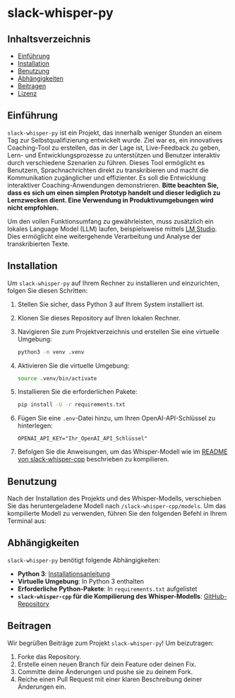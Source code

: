 # slack-whisper-py

## Inhaltsverzeichnis

- [Einführung](#einführung)
- [Installation](#installation)
- [Benutzung](#benutzung)
- [Abhängigkeiten](#abhängigkeiten)
- [Beitragen](#beitragen)
- [Lizenz](#lizenz)

## Einführung

`slack-whisper-py` ist ein Projekt, das innerhalb weniger Stunden an einem Tag zur Selbstqualifizierung entwickelt wurde. Ziel war es, ein innovatives Coaching-Tool zu erstellen, das in der Lage ist, Live-Feedback zu geben, Lern- und Entwicklungsprozesse zu unterstützen und Benutzer interaktiv durch verschiedene Szenarien zu führen. Dieses Tool ermöglicht es Benutzern, Sprachnachrichten direkt zu transkribieren und macht die Kommunikation zugänglicher und effizienter. Es soll die Entwicklung interaktiver Coaching-Anwendungen demonstrieren. **Bitte beachten Sie, dass es sich um einen simplen Prototyp handelt und dieser lediglich zu Lernzwecken dient. Eine Verwendung in Produktivumgebungen wird nicht empfohlen.**

Um den vollen Funktionsumfang zu gewährleisten, muss zusätzlich ein lokales Language Model (LLM) laufen, beispielsweise mittels [LM Studio](https://lmstudio.ai/). Dies ermöglicht eine weitergehende Verarbeitung und Analyse der transkribierten Texte.


## Installation

Um `slack-whisper-py` auf Ihrem Rechner zu installieren und einzurichten, folgen Sie diesen Schritten:

1. Stellen Sie sicher, dass Python 3 auf Ihrem System installiert ist.
2. Klonen Sie dieses Repository auf Ihren lokalen Rechner.
3. Navigieren Sie zum Projektverzeichnis und erstellen Sie eine virtuelle Umgebung:

    ```bash
    python3 -m venv .venv
    ```

4. Aktivieren Sie die virtuelle Umgebung:

    ```bash
    source .venv/bin/activate
    ```

5. Installieren Sie die erforderlichen Pakete:

    ```bash
    pip install -U -r requirements.txt
    ```

6. Fügen Sie eine `.env`-Datei hinzu, um Ihren OpenAI-API-Schlüssel zu hinterlegen:

    ```env
    OPENAI_API_KEY="Ihr_OpenAI_API_Schlüssel"
    ```

7. Befolgen Sie die Anweisungen, um das Whisper-Modell wie im [README von slack-whisper-cpp](https://github.com/RUB-bschkuhl/slack-whisper-cpp/blob/master/README.md) beschrieben zu kompilieren.

## Benutzung

Nach der Installation des Projekts und des Whisper-Modells, verschieben Sie das heruntergeladene Modell nach `/slack-whisper-cpp/models`. Um das kompilierte Modell zu verwenden, führen Sie den folgenden Befehl in Ihrem Terminal aus:

## Abhängigkeiten

`slack-whisper-py` benötigt folgende Abhängigkeiten:

- **Python 3**: [Installationsanleitung](https://www.python.org/downloads/)
- **Virtuelle Umgebung**: In Python 3 enthalten
- **Erforderliche Python-Pakete**: In `requirements.txt` aufgelistet
- **`slack-whisper-cpp` für die Kompilierung des Whisper-Modells**: [GitHub-Repository](https://github.com/RUB-bschkuhl/slack-whisper-cpp)

## Beitragen

Wir begrüßen Beiträge zum Projekt `slack-whisper-py`! Um beizutragen:

1. Forke das Repository.
2. Erstelle einen neuen Branch für dein Feature oder deinen Fix.
3. Committe deine Änderungen und pushe sie zu deinem Fork.
4. Reiche einen Pull Request mit einer klaren Beschreibung deiner Änderungen ein.
